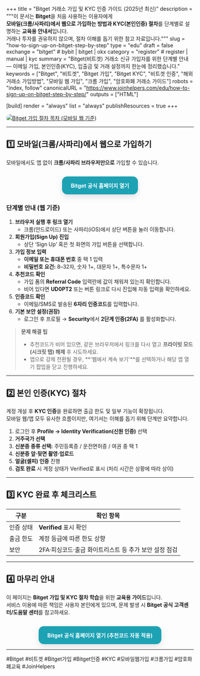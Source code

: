 +++
title = "Bitget 거래소 가입 및 KYC 인증 가이드 (2025년 최신)"
description = """이 문서는 **Bitget**을 처음 사용하는 이용자에게  
**모바일(크롬/사파리)에서 웹으로 가입하는 방법과 KYC(본인인증) 절차**를 단계별로 설명하는 **교육용 안내서**입니다.  
거래나 투자를 권유하지 않으며, 절차 이해를 돕기 위한 참고 자료입니다."""
slug = "how-to-sign-up-on-bitget-step-by-step"
type = "edu"
draft = false
exchange = "bitget"   # bybit | bitget | okx
category = "register" # register | manual | kyc
summary = "Bitget(비트겟) 거래소 신규 가입자를 위한 단계별 안내 — 이메일 가입, 본인인증(KYC), 입출금 및 거래 설정까지 한눈에 정리했습니다."
keywords = ["Bitget", "비트겟", "Bitget 가입", "Bitget KYC", "비트겟 인증", "해외거래소 가입방법", "모바일 웹 가입", "크롬 가입", "암호화폐 거래소 가이드"]
robots = "index, follow"
canonicalURL = "https://www.joinhelpers.com/edu/how-to-sign-up-on-bitget-step-by-step/"
outputs = ["HTML"]

[build]
render = "always"
list = "always"
publishResources = true
+++


<a href="/go/bitget-next/"
   target="_blank"
   rel="noopener nofollow sponsored">
  <img src="/images/join-bitget/logo.png" alt="Bitget 가입 절차 목차 (모바일 웹 기준)" style="max-width:100%; border-radius:12px;">
</a>

---

## 1️⃣ 모바일(크롬/사파리)에서 웹으로 가입하기

모바일에서도 앱 없이 **크롬/사파리 브라우저만으로** 가입할 수 있습니다.

<div class="bgt-cta-wrap">
  <a href="/go/bitget-next/"
     class="bgt-btn"
     target="_blank"
     rel="noopener nofollow sponsored">
    Bitget 공식 홈페이지 열기
  </a>
</div>

### 단계별 안내 (웹 기준)

1. **브라우저 실행 후 링크 열기**  
   - 크롬(안드로이드) 또는 사파리(iOS)에서 상단 버튼을 눌러 이동합니다.
2. **회원가입(Sign Up) 진입**  
   - 상단 ‘Sign Up’ 혹은 첫 화면의 가입 버튼을 선택합니다.
3. **가입 정보 입력**  
   - **이메일 또는 휴대폰 번호** 중 택 1 입력  
   - **비밀번호 요건:** 8–32자, 숫자 1+, 대문자 1+, 특수문자 1+
4. **추천코드 확인**  
   - 가입 폼의 **Referral Code** 입력란에 값이 채워져 있는지 확인합니다.  
   - 비어 있다면 **UD0PT2** 또는 버튼 링크로 다시 진입해 자동 입력을 확인하세요.
5. **인증코드 확인**  
   - 이메일/SMS로 발송된 **6자리 인증코드**를 입력합니다.
6. **기본 보안 설정(권장)**  
   - 로그인 후 프로필 → **Security**에서 **2단계 인증(2FA)** 를 활성화합니다.

> **문제 해결 팁**  
> - 추천코드가 비어 있으면, 같은 브라우저에서 링크를 다시 열고 **프라이빗 모드(시크릿 탭) 해제** 후 시도하세요.  
> - 앱으로 강제 전환될 경우, **'웹에서 계속 보기'**를 선택하거나 해당 앱 열기 팝업을 닫고 진행하세요.

---

## 2️⃣ 본인 인증(KYC) 절차

계정 개설 후 **KYC 인증**을 완료하면 출금 한도 및 일부 기능이 확장됩니다.  
모바일 웹/앱 모두 유사한 흐름이지만, 여기서는 이해를 돕기 위해 단계만 요약합니다.

1. 로그인 후 **Profile → Identity Verification(신원 인증)** 선택  
2. **거주국가 선택**  
3. **신분증 종류 선택:** 주민등록증 / 운전면허증 / 여권 중 택 1  
4. **신분증 앞·뒷면 촬영·업로드**  
5. **얼굴(셀피) 인증** 진행  
6. **검토 완료** 시 계정 상태가 Verified로 표시 (처리 시간은 상황에 따라 상이)

---

## 3️⃣ KYC 완료 후 체크리스트

| 구분 | 확인 항목 |
|---|---|
| 인증 상태 | **Verified** 표시 확인 |
| 출금 한도 | 계정 등급에 따른 한도 상향 |
| 보안 | 2FA·피싱코드·출금 화이트리스트 등 추가 보안 설정 점검 |

---

## 4️⃣ 마무리 안내

이 페이지는 **Bitget 가입 및 KYC 절차 학습**을 위한 **교육용 가이드**입니다.  
서비스 이용에 따른 책임은 사용자 본인에게 있으며, 문제 발생 시 **Bitget 공식 고객센터/도움말 센터**를 참고하세요.

<div class="bgt-cta-wrap">
  <a href="/go/bitget-next/"
     class="bgt-btn"
     target="_blank"
     rel="noopener nofollow sponsored">
    Bitget 공식 홈페이지 열기 (추천코드 자동 적용)
  </a>
</div>

---

#Bitget #비트겟 #Bitget가입 #Bitget인증 #KYC #모바일웹가입 #크롬가입 #암호화폐교육 #JoinHelpers

<style>
/* Bitget 스타일 CTA 버튼 (브랜드 톤) */
.bgt-cta-wrap{ display:flex; justify-content:center; margin:28px 0 14px; }
.bgt-btn{
  display:inline-block;
  background:#1DA2B4;            /* Bitget teal */
  color:#fff; font-weight:700; letter-spacing:.2px;
  padding:14px 24px; border-radius:14px; text-decoration:none;
  box-shadow:0 6px 16px rgba(0,0,0,.12);
  transition:transform .08s ease, box-shadow .2s ease, opacity .2s ease;
}
.bgt-btn:hover{ transform:translateY(-1px); box-shadow:0 10px 24px rgba(0,0,0,.18); opacity:.98; }
.bgt-btn:active{ transform:translateY(0); box-shadow:0 4px 12px rgba(0,0,0,.12); }
@media (max-width:520px){ .bgt-btn{ width:100%; text-align:center; } }
@media (prefers-color-scheme: dark){ .bgt-btn{ background:#178A99; } } /* 다크 모드 보정 */
</style>
